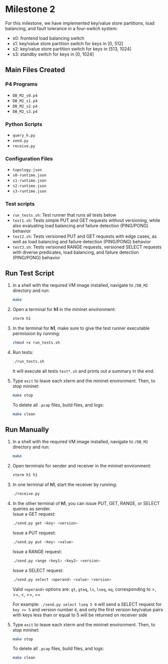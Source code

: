 # Milestone 2
For this milestone, we have implemented key/value store partitions, load balancing, and fault tolerance in a four-switch system:  
- s0: frontend load balancing switch
- s1: key/value store partition switch for keys in [0, 512]
- s2: key/value store partition switch for keys in (513, 1024]  
- s3: standby switch for keys in [0, 1024]

## Main Files Created

### P4 Programs
- `DB_M2_s0.p4`
- `DB_M2_s1.p4`
- `DB_M2_s2.p4`
- `DB_M2_s3.p4`

### Python Scripts
- `query_h.py`
- `send.py`
- `receive.py`

### Configuration Files
- `topology.json`
- `s0-runtime.json`
- `s1-runtime.json`
- `s2-runtime.json`
- `s3-runtime.json`

### Test scripts
- `run_tests.sh`: Test runner that runs all tests below
- `test1.sh`: Tests simple PUT and GET requests without versioning, while also evaluating load balancing and failure detection (PING/PONG) behavior
- `test2.sh`: Tests versioned PUT and GET requests with edge cases, as well as load balancing and failure detection (PING/PONG) behavior
- `test3.sh`: Tests versioned RANGE requests, versioned SELECT requests with diverse predicates, load balancing, and failure detection (PING/PONG) behavior

## Run Test Script
1. In a shell with the required VM image installed, navigate to `/DB_M2` directory and run:
    ```bash
    make
    ```
2. Open a terminal for **h1** in the mininet environment: 
    ```bash
    xterm h1
    ```
3. In the terminal for **h1**, make sure to give the test runner executable permission by running:
    ```bash
    chmod +x run_tests.sh
    ```
4. Run tests:
    ```bash
    ./run_tests.sh
    ```
   It will execute all tests `test*.sh` and prints out a summary in the end.   

5. Type `exit` to leave each xterm and the mininet environment. Then, to stop mininet:  
    ```bash
    make stop
    ```
   To delete all `.pcap` files, build files, and logs:  
    ```bash
    make clean
    ```

## Run Manually
1. In a shell with the required VM image installed, navigate to `/DB_M2` directory and run:
    ```bash
    make
    ```
2. Open terminals for sender and receiver in the mininet environment:
    ```bash
    xterm h1 h1
    ```

3. In one terminal of **h1**, start the receiver by running:
    ```bash
    ./receive.py
    ```

4. In the other terminal of **h1**, you can issue PUT, GET, RANGE, or SELECT queries as sender.   
   Issue a GET request:
    ```bash
    ./send.py get <key> <version> 
    ```
   Issue a PUT request:
    ```bash
    ./send.py put <key> <value> 
    ```
   Issue a RANGE request:
    ```bash
    ./send.py range <key1> <key2> <version> 
    ```
   Issue a SELECT request:
    ```bash
    ./send.py select <operand> <value> <version>
    ```
   Valid `<operand>` options are: `gt`, `gteq`, `ls`, `lseq`, `eq`, corresponding to >, >=, <, <=, ==  

   For example: `./send.py select lseq 5 0` will send a SELECT request for `key <= 5` and version number `0`, 
    and only the first version key/value pairs with keys less than or equal to 5 will be returned on receiver side  
    
5. Type `exit` to leave each xterm and the mininet environment. Then, to stop mininet:  
    ```bash
    make stop
    ```
   To delete all `.pcap` files, build files, and logs:  
    ```bash
    make clean
    ```